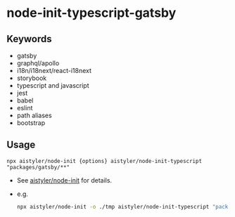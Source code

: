 # node-init-typescript-gatsby

## Keywords

- gatsby
- graphql/apollo
- i18n/i18next/react-i18next
- storybook
- typescript and javascript
- jest
- babel
- eslint
- path aliases
- bootstrap

## Usage

```npx aistyler/node-init {options} aistyler/node-init-typescript "packages/gatsby/**"```

- See [aistyler/node-init](https://github.com/aistyler/node-init) for details.
- e.g.

  ```sh
  npx aistyler/node-init -o ./tmp aistyler/node-init-typescript "packages/gatsby/**"
  ```

